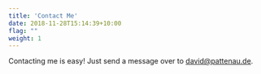 ```yaml
---
title: 'Contact Me'
date: 2018-11-28T15:14:39+10:00
flag: ""
weight: 1
---
```


Contacting me is easy! Just send a message over to [david@pattenau.de](mailto:david@pattenau.de). 